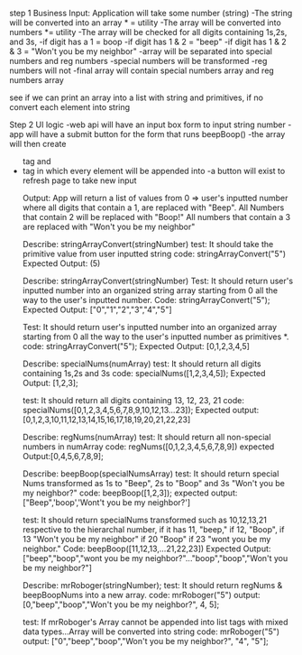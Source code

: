 step 1 Business 
Input: Application will take some number (string)
-The string will be converted into an array * = utility
-The array will be converted into numbers *= utility 
-The array will be checked for all digits containing  1s,2s, and 3s,
  -if digit has a 1 = boop
  -if digit has 1 & 2 = "beep"
  -if digit has 1 & 2 & 3 = "Won't you be my neighbor"
-array will be separated into special numbers and reg numbers
-special numbers will be transformed
-reg numbers will not
-final array will contain special numbers array and reg numbers array 

 see if we can print an array into a list with string and primitives, if no convert each element into string 

Step 2 UI logic
-web api will have an input box form to input string number
-app will have a submit button for the form that runs beepBoop()
-the array will then create <ul> tag and <li> tag in which every element will be appended into
-a button will exist to refresh page to take new input


Output: App will return a list of values from 0 => user's inputted number 
where all digits that contain a 1, are replaced with "Beep". 
All Numbers that contain 2 will be replaced with "Boop!" 
All numbers that contain a 3 are replaced with "Won't you be my neighbor"

Describe: stringArrayConvert(stringNumber)
test: It should take the primitive value from user inputted string
code: stringArrayConvert("5")
Expected Output: (5)

Describe: stringArrayConvert(stringNumber)
Test: It should return user's inputted number into an organized string array starting from 0 all the way to the user's inputted number.
Code: stringArrayConvert("5");
Expected Output: ["0","1","2","3","4","5"]

Test: It should return user's inputted number into an organized array starting from 0 all the way to the user's inputted number as primitives *.
code: stringArrayConvert("5");
Expected Output: [0,1,2,3,4,5]

Describe: specialNums(numArray)
test: It should return all digits containing 1s,2s and 3s 
code: specialNums([1,2,3,4,5]);
Expected Output: [1,2,3];

test: It should return all digits containing 13, 12, 23, 21
code: specialNums([0,1,2,3,4,5,6,7,8,9,10,12,13...23]);
Expected output: [0,1,2,3,10,11,12,13,14,15,16,17,18,19,20,21,22,23]

Describe: regNums(numArray)
test: It should return all non-special numbers in numArray
code: regNums([0,1,2,3,4,5,6,7,8,9])
expected Output:[0,4,5,6,7,8,9];

Describe: beepBoop(specialNumsArray)
test: It should return special Nums transformed as 1s to "Beep", 2s to "Boop" and 3s "Won't you be my neighbor?"
code: beepBoop([1,2,3]);
expected output: ["Beep",'boop','Wont't you be my neighbor?']

test: It should return specialNums transformed such as 10,12,13,21 respective to the hierarchal number, if it has 11, "beep," if 12, "Boop", if 13 "Won't you be my neighbor" if 20 "Boop" if 23 "wont you be my neighbor."
Code: beepBoop([11,12,13,...21,22,23])
Expected Output: ["beep","boop","wont you be my neighbor?"..."boop","boop","Won't you be my neighbor?"]

Describe: mrRoboger(stringNumber);
test: It should return regNums & beepBoopNums into a new array.
code: mrRoboger("5")
output: [0,"beep","boop","Won't you be my neighbor?", 4, 5];

test: If mrRoboger's Array cannot be appended into list tags with mixed data types...Array will be converted into string
code: mrRoboger("5")
output: ["0","beep","boop","Won't you be my neighbor?", "4", "5"];




